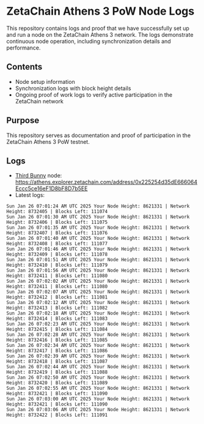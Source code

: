 # ZetaChain Athens 3 PoW Node Logs
This repository contains logs and proof that we have successfully set up and run a node on the ZetaChain Athens 3 network. The logs demonstrate continuous node operation, including synchronization details and performance.

## Contents
- Node setup information
- Synchronization logs with block height details
- Ongoing proof of work logs to verify active participation in the ZetaChain network

## Purpose
This repository serves as documentation and proof of participation in the ZetaChain Athens 3 PoW testnet.

## Logs

- [Third Bunny](https://thirdbunny.xyz/) node: https://athens.explorer.zetachain.com/address/0x225254d35dE666064Eccc5ce16eF1D8bF8D7b5EE
- Latest logs:
```
Sun Jan 26 07:01:24 AM UTC 2025 Your Node Height: 8621331 | Network Height: 8732405 | Blocks Left: 111074
Sun Jan 26 07:01:30 AM UTC 2025 Your Node Height: 8621331 | Network Height: 8732406 | Blocks Left: 111075
Sun Jan 26 07:01:35 AM UTC 2025 Your Node Height: 8621331 | Network Height: 8732407 | Blocks Left: 111076
Sun Jan 26 07:01:40 AM UTC 2025 Your Node Height: 8621331 | Network Height: 8732408 | Blocks Left: 111077
Sun Jan 26 07:01:46 AM UTC 2025 Your Node Height: 8621331 | Network Height: 8732409 | Blocks Left: 111078
Sun Jan 26 07:01:51 AM UTC 2025 Your Node Height: 8621331 | Network Height: 8732410 | Blocks Left: 111079
Sun Jan 26 07:01:56 AM UTC 2025 Your Node Height: 8621331 | Network Height: 8732411 | Blocks Left: 111080
Sun Jan 26 07:02:02 AM UTC 2025 Your Node Height: 8621331 | Network Height: 8732411 | Blocks Left: 111080
Sun Jan 26 07:02:07 AM UTC 2025 Your Node Height: 8621331 | Network Height: 8732412 | Blocks Left: 111081
Sun Jan 26 07:02:12 AM UTC 2025 Your Node Height: 8621331 | Network Height: 8732413 | Blocks Left: 111082
Sun Jan 26 07:02:18 AM UTC 2025 Your Node Height: 8621331 | Network Height: 8732414 | Blocks Left: 111083
Sun Jan 26 07:02:23 AM UTC 2025 Your Node Height: 8621331 | Network Height: 8732415 | Blocks Left: 111084
Sun Jan 26 07:02:28 AM UTC 2025 Your Node Height: 8621331 | Network Height: 8732416 | Blocks Left: 111085
Sun Jan 26 07:02:34 AM UTC 2025 Your Node Height: 8621331 | Network Height: 8732417 | Blocks Left: 111086
Sun Jan 26 07:02:39 AM UTC 2025 Your Node Height: 8621331 | Network Height: 8732418 | Blocks Left: 111087
Sun Jan 26 07:02:44 AM UTC 2025 Your Node Height: 8621331 | Network Height: 8732419 | Blocks Left: 111088
Sun Jan 26 07:02:50 AM UTC 2025 Your Node Height: 8621331 | Network Height: 8732420 | Blocks Left: 111089
Sun Jan 26 07:02:55 AM UTC 2025 Your Node Height: 8621331 | Network Height: 8732421 | Blocks Left: 111090
Sun Jan 26 07:03:00 AM UTC 2025 Your Node Height: 8621331 | Network Height: 8732421 | Blocks Left: 111090
Sun Jan 26 07:03:06 AM UTC 2025 Your Node Height: 8621331 | Network Height: 8732422 | Blocks Left: 111091
```
